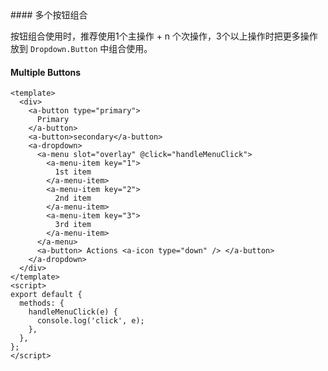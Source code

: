 <cn>
#### 多个按钮组合 

按钮组合使用时，推荐使用1个主操作 + n 个次操作，3个以上操作时把更多操作放到 `Dropdown.Button` 中组合使用。
</cn>
<us>
#### Multiple Buttons
</us>

```tpl
<template>
  <div>
    <a-button type="primary">
      Primary
    </a-button>
    <a-button>secondary</a-button>
    <a-dropdown>
      <a-menu slot="overlay" @click="handleMenuClick">
        <a-menu-item key="1">
          1st item
        </a-menu-item>
        <a-menu-item key="2">
          2nd item
        </a-menu-item>
        <a-menu-item key="3">
          3rd item
        </a-menu-item>
      </a-menu>
      <a-button> Actions <a-icon type="down" /> </a-button>
    </a-dropdown>
  </div>
</template>
<script>
export default {
  methods: {
    handleMenuClick(e) {
      console.log('click', e);
    },
  },
};
</script>
```